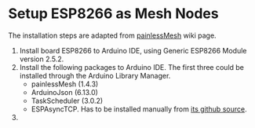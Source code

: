 # Setup ESP8266 as Mesh Nodes

The installation steps are adapted from [painlessMesh](https://gitlab.com/painlessMesh/painlessMesh/tree/master) wiki page.

1. Install board ESP8266 to Arduino IDE, using Generic ESP8266 Module version 2.5.2.
2. Install the following packages to Arduino IDE. The first three could be installed through the Arduino Library Manager.
   * painlessMesh (1.4.3)
   * ArduinoJson (6.13.0)
   * TaskScheduler (3.0.2)
   * ESPAsyncTCP. Has to be installed manually from [its github source](https://github.com/me-no-dev/ESPAsyncTCP).
3. 
